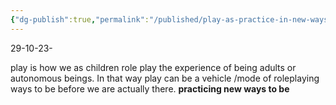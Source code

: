 ```yaml
---
{"dg-publish":true,"permalink":"/published/play-as-practice-in-new-ways-of-being/","noteIcon":""}
---
```


29-10-23-

play is how we as children role play the experience of being adults or autonomous beings. In that way play can be a vehicle /mode of roleplaying ways to be before we are actually there. **practicing new ways to be**
